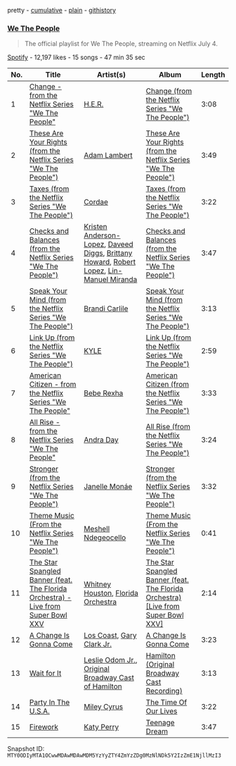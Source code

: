 pretty - [cumulative](/playlists/cumulative/37i9dQZF1DWVnnLLPsf7sZ.md) - [plain](/playlists/plain/37i9dQZF1DWVnnLLPsf7sZ) - [githistory](https://github.githistory.xyz/mackorone/spotify-playlist-archive/blob/main/playlists/plain/37i9dQZF1DWVnnLLPsf7sZ)

### [We The People](https://open.spotify.com/playlist/37i9dQZF1DWVnnLLPsf7sZ)

> The official playlist for We The People, streaming on Netflix July 4.

[Spotify](https://open.spotify.com/user/spotify) - 12,197 likes - 15 songs - 47 min 35 sec

| No. | Title | Artist(s) | Album | Length |
|---|---|---|---|---|
| 1 | [Change \- from the Netflix Series "We The People"](https://open.spotify.com/track/6xVNLDRZtnQsKGKIbPxUi5) | [H.E.R.](https://open.spotify.com/artist/3Y7RZ31TRPVadSFVy1o8os) | [Change \(from the Netflix Series "We The People"\)](https://open.spotify.com/album/5TJLb0uEmHxpKt20715yM9) | 3:08 |
| 2 | [These Are Your Rights \(from the Netflix Series "We The People"\)](https://open.spotify.com/track/2C4lxQtEjqP7RIYw8jDtIr) | [Adam Lambert](https://open.spotify.com/artist/6prmLEyn4LfHlD9NnXWlf7) | [These Are Your Rights \(from the Netflix Series "We The People"\)](https://open.spotify.com/album/1B3I7YeOUvlUqBSTh70P3h) | 3:49 |
| 3 | [Taxes \(from the Netflix Series "We The People"\)](https://open.spotify.com/track/6BFFGEumCgaYqz1iWamCiK) | [Cordae](https://open.spotify.com/artist/0huGjMyP507tBCARyzSkrv) | [Taxes \(from the Netflix Series "We The People"\)](https://open.spotify.com/album/0UzK4J9pQCVJGHwX7P0oSO) | 3:22 |
| 4 | [Checks and Balances \(from the Netflix Series "We The People"\)](https://open.spotify.com/track/6I0udwfmp3F1lRfhed9mv3) | [Kristen Anderson\-Lopez](https://open.spotify.com/artist/3CneYb5exy4KOtvCCrozDD), [Daveed Diggs](https://open.spotify.com/artist/3twuAojvYNrlWZpMkxLm3P), [Brittany Howard](https://open.spotify.com/artist/4XquDVA8pkg5Lx91No1JxB), [Robert Lopez](https://open.spotify.com/artist/3zUCHzvbTmCOZoY750yHPB), [Lin\-Manuel Miranda](https://open.spotify.com/artist/4aXXDj9aZnlshx7mzj3W1N) | [Checks and Balances \(from the Netflix Series "We The People"\)](https://open.spotify.com/album/0DzFQPz6EF90GPiDVhqPay) | 3:47 |
| 5 | [Speak Your Mind \(from the Netflix Series "We The People"\)](https://open.spotify.com/track/2w2nGYcTq7iP1Aj6AI8KIi) | [Brandi Carlile](https://open.spotify.com/artist/2sG4zTOLvjKG1PSoOyf5Ej) | [Speak Your Mind \(from the Netflix Series "We The People"\)](https://open.spotify.com/album/0Xkq8tR6m6ofrw7Tq6cPZ8) | 3:13 |
| 6 | [Link Up \(from the Netflix Series "We The People"\)](https://open.spotify.com/track/0AzxEV9u2EoPib5ExHr53K) | [KYLE](https://open.spotify.com/artist/4qBgvVog0wzW75IQ48mU7v) | [Link Up \(from the Netflix Series "We The People"\)](https://open.spotify.com/album/6OvIRpj7pOa1n2WDPoibW2) | 2:59 |
| 7 | [American Citizen \- from the Netflix Series "We The People"](https://open.spotify.com/track/0gUjMxaEMgzJXiYc9upAnv) | [Bebe Rexha](https://open.spotify.com/artist/64M6ah0SkkRsnPGtGiRAbb) | [American Citizen \(from the Netflix Series "We The People"\)](https://open.spotify.com/album/4AKMdBk5gsKWDtCCZsWXL1) | 3:33 |
| 8 | [All Rise \- from the Netflix Series "We The People"](https://open.spotify.com/track/6jxhjZ9mAjnzRVVvSnDQqV) | [Andra Day](https://open.spotify.com/artist/1c4rxrxy8eDLvMVL1DTiBe) | [All Rise \(from the Netflix Series "We The People"\)](https://open.spotify.com/album/0AV5UsSXYsFwS6JvfTExXb) | 3:24 |
| 9 | [Stronger \(from the Netflix Series "We The People"\)](https://open.spotify.com/track/4x9zyiiywsVOji2Emg8UQg) | [Janelle Monáe](https://open.spotify.com/artist/6ueGR6SWhUJfvEhqkvMsVs) | [Stronger \(from the Netflix Series "We The People"\)](https://open.spotify.com/album/54CNr8PHdMQ8SMTiUyg47p) | 3:32 |
| 10 | [Theme Music \(From the Netflix Series "We The People"\)](https://open.spotify.com/track/6atr3EsaYiyerXDWeGAcwm) | [Meshell Ndegeocello](https://open.spotify.com/artist/0uZRjholJ0fVC2J9EvnYnj) | [Theme Music \(From the Netflix Series "We The People"\)](https://open.spotify.com/album/1PfPIyuwEbDKkCAdRgU143) | 0:41 |
| 11 | [The Star Spangled Banner \(feat\. The Florida Orchestra\) \- Live from Super Bowl XXV](https://open.spotify.com/track/1Fbz8vXRqyPSOmMvOxV6Dg) | [Whitney Houston](https://open.spotify.com/artist/6XpaIBNiVzIetEPCWDvAFP), [Florida Orchestra](https://open.spotify.com/artist/2ol0baiyjfNxqzzNhXTykx) | [The Star Spangled Banner \(feat\. The Florida Orchestra\) \[Live from Super Bowl XXV\]](https://open.spotify.com/album/6zq2IZ4PN0A7uLRu5ON0Pr) | 2:14 |
| 12 | [A Change Is Gonna Come](https://open.spotify.com/track/0FEqhGaxp8Gq5m2KvnunJU) | [Los Coast](https://open.spotify.com/artist/22L3FsvrXWoLLEUApoNfpr), [Gary Clark Jr.](https://open.spotify.com/artist/01aC2ikO4Xgb2LUpf9JfKp) | [A Change Is Gonna Come](https://open.spotify.com/album/4fKOZdl2QP1TNTLbwhpXBp) | 3:23 |
| 13 | [Wait for It](https://open.spotify.com/track/7EqpEBPOohgk7NnKvBGFWo) | [Leslie Odom Jr.](https://open.spotify.com/artist/3cR4rhS2hBWqI7rJEBacvN), [Original Broadway Cast of Hamilton](https://open.spotify.com/artist/3UUJfRbrA2nTbcg4i0MOwu) | [Hamilton \(Original Broadway Cast Recording\)](https://open.spotify.com/album/1kCHru7uhxBUdzkm4gzRQc) | 3:13 |
| 14 | [Party In The U.S.A.](https://open.spotify.com/track/5Q0Nhxo0l2bP3pNjpGJwV1) | [Miley Cyrus](https://open.spotify.com/artist/5YGY8feqx7naU7z4HrwZM6) | [The Time Of Our Lives](https://open.spotify.com/album/64aKkqxc3Ur2LYIKeS5osS) | 3:22 |
| 15 | [Firework](https://open.spotify.com/track/4r6eNCsrZnQWJzzvFh4nlg) | [Katy Perry](https://open.spotify.com/artist/6jJ0s89eD6GaHleKKya26X) | [Teenage Dream](https://open.spotify.com/album/2eQMC9nJE3f3hCNKlYYHL1) | 3:47 |

Snapshot ID: `MTY0ODIyMTA1OCwwMDAwMDAwMDM5YzYyZTY4ZmYzZDg0MzNlNDk5Y2IzZmE1NjllMzI3`
